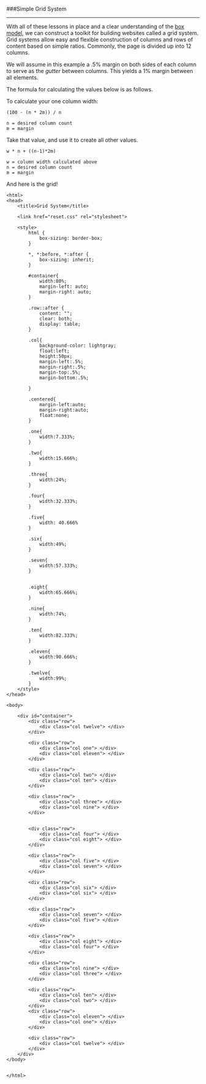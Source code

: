 ###Simple Grid System

-----

With all of these lessons in place and a clear understanding of the [box model](boxmodel.md), we can construct a toolkit for building websites called a grid system. Grid systems allow easy and flexible construction of columns and rows of content based on simple ratios. Commonly, the page is divided up into 12 columns.

We will assume in this example a .5% margin on both sides of each column to serve as the *gutter* between columns. This yields a 1% margin between all elements.

The formula for calculating the values below is as follows.


To calculate your one column width:

```
(100 - (n * 2m)) / n 

n = desired column count
m = margin
```

Take that value, and use it to create all other values.

```
w * n + ((n-1)*2m)

w = column width calculated above
n = desired column count
m = margin
```

And here is the grid!

```
<html>
<head>
	<title>Grid System</title>
	
	<link href="reset.css" rel="stylesheet">

	<style>
		html {
			box-sizing: border-box;
		}

		*, *:before, *:after {
			box-sizing: inherit;
		}

		#container{
			width:80%;
			margin-left: auto;
			margin-right: auto;
		}

		.row::after {
			content: "";
			clear: both;
			display: table;
		}

		.col{
			background-color: lightgray;			
			float:left;
			height:50px;
			margin-left:.5%;
			margin-right:.5%;
			margin-top:.5%;
			margin-bottom:.5%;

		}

		.centered{
			margin-left:auto;
			margin-right:auto;
			float:none;
		}

		.one{
			width:7.333%;
		}

		.two{
			width:15.666%;
		}

		.three{
			width:24%;
		}

		.four{
			width:32.333%;
		}

		.five{
			width: 40.666%
		}

		.six{
			width:49%;
		}

		.seven{
			width:57.333%;
		}


		.eight{
			width:65.666%;
		}

		.nine{
			width:74%;
		}

		.ten{
			width:82.333%;
		}

		.eleven{
			width:90.666%;
		}

		.twelve{
			width:99%;
		}
	</style>
</head>

<body>

	<div id="container"> 
		<div class="row">
			<div class="col twelve"> </div>
		</div>

		<div class="row">
			<div class="col one"> </div>
			<div class="col eleven"> </div>
		</div>

		<div class="row">
			<div class="col two"> </div>
			<div class="col ten"> </div>
		</div>

		<div class="row">
			<div class="col three"> </div>
			<div class="col nine"> </div>
		</div>


		<div class="row">
			<div class="col four"> </div>
			<div class="col eight"> </div>
		</div>

		<div class="row">
			<div class="col five"> </div>
			<div class="col seven"> </div>
		</div>

		<div class="row">
			<div class="col six"> </div>
			<div class="col six"> </div>
		</div>

		<div class="row">
			<div class="col seven"> </div>
			<div class="col five"> </div>
		</div>

		<div class="row">
			<div class="col eight"> </div>
			<div class="col four"> </div>
		</div>

		<div class="row">
			<div class="col nine"> </div>
			<div class="col three"> </div>
		</div>		

		<div class="row">
			<div class="col ten"> </div>
			<div class="col two"> </div>
		</div>
		<div class="row">
			<div class="col eleven"> </div>
			<div class="col one"> </div>
		</div>

		<div class="row">
			<div class="col twelve"> </div>
		</div>
	</div>
</body>


</html>
```
